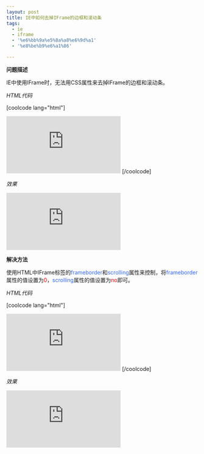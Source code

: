 ```yaml
---
layout: post
title: IE中如何去掉IFrame的边框和滚动条
tags:
  - ie
  - iframe
  - '%e6%bb%9a%e5%8a%a8%e6%9d%a1'
  - '%e8%be%b9%e6%a1%86'

---
```


<strong>问题描述</strong>

IE中使用IFrame时，无法用CSS属性来去掉IFrame的边框和滚动条。

<em>HTML代码</em>

[coolcode lang="html"]
<iframe  style="border:none;overflow:hidden" src="http://sina.com.cn"></iframe>
[/coolcode]

<em>效果</em>

<iframe  style="border:none;overflow:hidden" src="http://sina.com.cn"></iframe>

<strong>解决方法</strong>

使用HTML中IFrame标签的<span style="color: #3366ff;">frameborder</span>和<span style="color: #3366ff;">scrolling</span>属性来控制，将<span style="color: #3366ff;">frameborder</span>属性的值设置为<span style="color: #ff0000;">0</span>，<span style="color: #3366ff;">scrolling</span>属性的值设置为<span style="color: #ff0000;">no</span>即可。

<em>HTML代码</em>

[coolcode lang="html"]
<iframe  frameborder="0" scrolling="no" src="http://sina.com.cn"></iframe>
[/coolcode]

<em>效果</em>

<iframe  frameborder="0" scrolling="no" src="http://sina.com.cn"></iframe>
